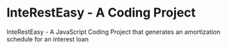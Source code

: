# InteRestEasy - A Coding Project

InteRestEasy - A JavaScript Coding Project that generates an amortization schedule for an interest loan

